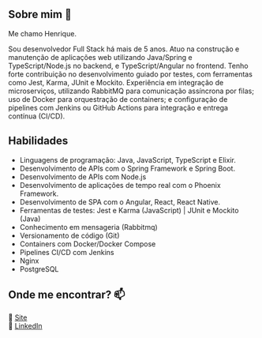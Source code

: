 ## Sobre mim 👋

Me chamo Henrique.

Sou desenvolvedor Full Stack há mais de 5 anos. Atuo na construção e manutenção de aplicações web utilizando Java/Spring e TypeScript/Node.js no backend, e TypeScript/Angular no frontend. Tenho forte contribuição no desenvolvimento guiado por testes, com ferramentas como Jest, Karma, JUnit e Mockito. Experiência em integração de microserviços, utilizando RabbitMQ para comunicação assíncrona por filas; uso de Docker para orquestração de containers; e configuração de pipelines com Jenkins ou GitHub Actions para integração e entrega contínua (CI/CD).

## Habilidades

- Linguagens de programação: Java, JavaScript, TypeScript e Elixir.
- Desenvolvimento de APIs com o Spring Framework e Spring Boot.
- Desenvolvimento de APIs com Node.js
- Desenvolvimento de aplicações de tempo real com o Phoenix Framework.
- Desenvolvimento de SPA com o Angular, React, React Native.
- Ferramentas de testes: Jest e Karma (JavaScript) | JUnit e Mockito (Java)
- Conhecimento em mensageria (Rabbitmq)
- Versionamento de código (Git)
- Containers com Docker/Docker Compose
- Pipelines CI/CD com Jenkins
- Nginx
- PostgreSQL


## Onde me encontrar? 📫

🚀 [Site](https://henriquebarrosx.com.br/) <br>
💼 [LinkedIn](https://www.linkedin.com/in/henriquebarrosx/)
